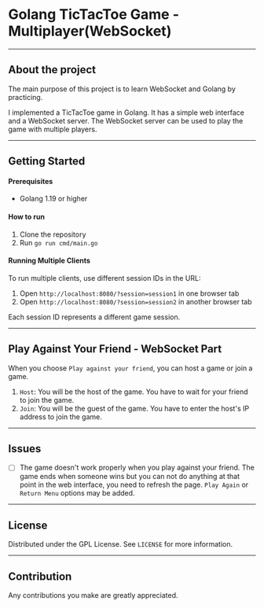 # Golang TicTacToe Game - Multiplayer(WebSocket)

---

## About the project

The main purpose of this project is to learn WebSocket and Golang by practicing.

I implemented a TicTacToe game in Golang. It has a simple web interface and a WebSocket server. The WebSocket server can be used to play the game with multiple players.

---

## Getting Started

#### Prerequisites

- Golang 1.19 or higher

#### How to run

1. Clone the repository
2. Run `go run cmd/main.go`

#### Running Multiple Clients

To run multiple clients, use different session IDs in the URL:

1. Open `http://localhost:8080/?session=session1` in one browser tab
2. Open `http://localhost:8080/?session=session2` in another browser tab

Each session ID represents a different game session.

---

## Play Against Your Friend - WebSocket Part

When you choose `Play against your friend`, you can host a game or join a game.

1. `Host`: You will be the host of the game. You have to wait for your friend to join the game.
2. `Join`: You will be the guest of the game. You have to enter the host's IP address to join the game.

---

## Issues

- [ ] The game doesn't work properly when you play against your friend. The game ends when someone wins but you can not do anything at that point in the web interface, you need to refresh the page. `Play Again` or `Return Menu` options may be added.

---

## License

Distributed under the GPL License. See `LICENSE` for more information.

---

## Contribution

Any contributions you make are greatly appreciated.
